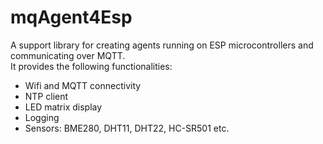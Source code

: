 # mqAgent4Esp
A support library for creating agents running on ESP microcontrollers and communicating over MQTT.  
It provides the following functionalities:
* Wifi and MQTT connectivity
* NTP client
* LED matrix display
* Logging
* Sensors: BME280, DHT11, DHT22, HC-SR501 etc.
